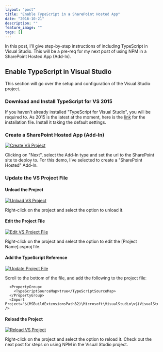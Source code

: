 ```yaml
---
layout: "post"
title: "Enable TypeScript in a SharePoint Hosted App"
date: "2016-10-21"
description: ""
feature_image: ""
tags: []
---
```


In this post, I'll give step-by-step instructions of including TypeScript in Visual Studio. This will be a pre-req for my next post of using NPM in a SharePoint Hosted App (Add-In).

<!--more-->

## Enable TypeScript in Visual Studio

This section will go over the setup and configuration of the Visual Studio project.

### Download and Install TypeScript for VS 2015

If you haven't already installed "TypeScript for Visual Studio", you will be required to. As 2015 is the latest at the moment, here is the [link](https://www.microsoft.com/en-us/download/details.aspx?id=48593) for the installation file. Install it taking the default settings.

### Create a SharePoint Hosted App (Add-In)

[![Create VS Project](http://dattabase.com/wp-content/uploads/2016/10/CreateVSProject-300x209.png)](http://dattabase.com/wp-content/uploads/2016/10/CreateVSProject.png)

Clicking on "Next", select the Add-In type and set the url to the SharePoint site to deploy to. For this demo, I've selected to create a "SharePoint Hosted" Add-In.

### Update the VS Project File

#### Unload the Project

[![Unload VS Project](http://dattabase.com/wp-content/uploads/2016/10/UnloadProject-282x300.png)](http://dattabase.com/wp-content/uploads/2016/10/UnloadProject.png)

Right-click on the project and select the option to unload it.

#### Edit the Project File

[![Edit VS Project File](http://dattabase.com/wp-content/uploads/2016/10/EditProjectFile.png)](http://dattabase.com/wp-content/uploads/2016/10/EditProjectFile.png)

Right-click on the project and select the option to edit the \[Project Name\].csproj file.

#### Add the TypeScript Reference

[![Update Project File](http://dattabase.com/wp-content/uploads/2016/10/UpdateCSProjFile-300x59.png)](http://dattabase.com/wp-content/uploads/2016/10/UpdateCSProjFile.png)

Scroll to the bottom of the file, and add the following to the project file:

```
  <PropertyGroup>
    <TypeScriptSourceMap>true</TypeScriptSourceMap>
  </PropertyGroup>
  <Import Project="$(MSBuildExtensionsPath32)\Microsoft\VisualStudio\v$(VisualStudioVersion)\TypeScript\Microsoft.TypeScript.targets" />

```

#### Reload the Project

[![Reload VS Project](http://dattabase.com/wp-content/uploads/2016/10/ReloadProject-300x154.png)](http://dattabase.com/wp-content/uploads/2016/10/ReloadProject.png)

Right-click on the project and select the option to reload it. Check out the next post for steps on using NPM in the Visual Studio project.
